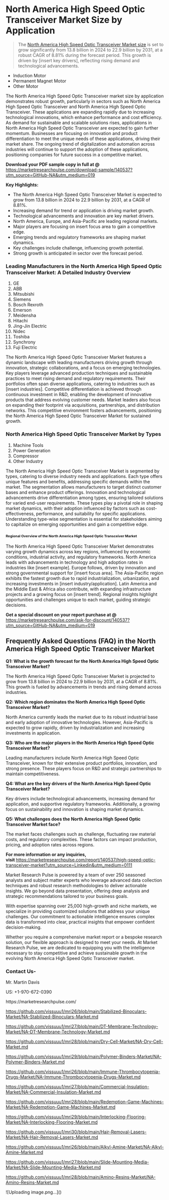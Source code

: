 <h1>North America High Speed Optic Transceiver Market&nbsp;Size by Application</h1><blockquote><p>The <a href="https://marketresearchpulse.com/download-sample/140537?utm_source=GitHub-NA&amp;utm_medium=019">North America High Speed Optic Transceiver Market size</a> is set to grow significantly from 13.8 billion in 2024 to 22.9 billion by 2031, at a robust CAGR of 8.81% during the forecast period. This growth is driven by [insert key drivers], reflecting rising demand and technological advancements.</p></blockquote><ul><li>Induction Motor <li> Permanent Magnet Motor <li> Other Motor</li></ul><p>The North America High Speed Optic Transceiver market size by application demonstrates robust growth, particularly in sectors such as North America High Speed Optic Transceiver and North America High Speed Optic Transceiver. These applications are expanding rapidly due to increasing technological innovations, which enhance performance and cost efficiency. As demand for sustainable and scalable solutions rises, applications in North America High Speed Optic Transceiver are expected to gain further momentum. Businesses are focusing on innovation and product differentiation to meet the unique needs of these applications, driving their market share. The ongoing trend of digitalization and automation across industries will continue to support the adoption of these applications, positioning companies for future success in a competitive market.</p><p><strong>Download your PDF sample copy in full at @ </strong><a href="https://marketresearchpulse.com/download-sample/140537?utm_source=GitHub-NA&amp;utm_medium=019">https://marketresearchpulse.com/download-sample/140537?utm_source=GitHub-NA&amp;utm_medium=019</a></p><p><strong>Key Highlights: </strong></p><ul><li>The North America High Speed Optic Transceiver Market is expected to grow from 13.8 billion in 2024 to 22.9 billion by 2031, at a CAGR of 8.81%.</li><li>Increasing demand for trend or application is driving market growth.</li><li>Technological advancements and innovation are key market drivers.</li><li>North America, Europe, and Asia-Pacific are leading regional markets.</li><li>Major players are focusing on insert focus area to gain a competitive edge.</li><li>Emerging trends and regulatory frameworks are shaping market dynamics.</li><li>Key challenges include challenge, influencing growth potential.</li><li>Strong growth is anticipated in sector over the forecast period.</li></ul><h3>Leading Manufacturers in the North America High Speed Optic Transceiver Market: A Detailed Industry Overview</h3><ol><li>GE</li><li>ABB</li><li>Mitsubishi</li><li>Siemens</li><li>Bosch Rexroth</li><li>Emerson</li><li>Meidensha</li><li>Hitachi</li><li>Jing-Jin Electric</li><li>Nidec</li><li>Toshiba</li><li>Synchrony</li><li>Fuji Electric</li></ol><div class="flex max-w-full flex-col flex-grow"><div class="min-h-8 text-message flex w-full flex-col items-end gap-2 whitespace-normal break-words [.text-message+&amp;]:mt-5" dir="auto" data-message-author-role="assistant" data-message-id="fd8432e4-4910-450d-b182-61b7bfb0a01f" data-message-model-slug="gpt-4o"><div class="flex w-full flex-col gap-1 empty:hidden first:pt-[3px]"><div class="markdown prose w-full break-words dark:prose-invert light"><p>The North America High Speed Optic Transceiver Market features a dynamic landscape with leading manufacturers driving growth through innovation, strategic collaborations, and a focus on emerging technologies. Key players leverage advanced production techniques and sustainable practices to meet rising demand and regulatory requirements. Their portfolios often span diverse applications, catering to industries such as [insert industries]. Competitive differentiation is achieved through continuous investment in R&amp;D, enabling the development of innovative products that address evolving customer needs. Market leaders also focus on expanding their footprint via acquisitions, partnerships, and distribution networks. This competitive environment fosters advancements, positioning the North America High Speed Optic Transceiver Market for sustained growth.</p></div></div></div></div><h3>North America High Speed Optic Transceiver Market by Types</h3><ol><li>Machine Tools <li> Power Generation <li> Compressor <li> Other Industry</li></ol><div class="flex max-w-full flex-col flex-grow"><div class="min-h-8 text-message flex w-full flex-col items-end gap-2 whitespace-normal break-words [.text-message+&amp;]:mt-5" dir="auto" data-message-author-role="assistant" data-message-id="084470be-0bb7-4664-bddf-5156b4f41249" data-message-model-slug="gpt-4o-mini"><div class="flex w-full flex-col gap-1 empty:hidden first:pt-[3px]"><div class="markdown prose w-full break-words dark:prose-invert light"><p>The North America High Speed Optic Transceiver Market is segmented by types, catering to diverse industry needs and applications. Each type offers unique features and benefits, addressing specific demands within the market. The segmentation allows manufacturers to target distinct customer bases and enhance product offerings. Innovation and technological advancements drive differentiation among types, ensuring tailored solutions for varied end-user requirements. These types play a pivotal role in shaping market dynamics, with their adoption influenced by factors such as cost-effectiveness, performance, and suitability for specific applications. Understanding type-wise segmentation is essential for stakeholders aiming to capitalize on emerging opportunities and gain a competitive edge.</p></div></div></div></div><h3><span style="font-size: 11px;">Regional Overview of the North America High Speed Optic Transceiver Market</span></h3><div class="flex max-w-full flex-col flex-grow"><div class="min-h-8 text-message flex w-full flex-col items-end gap-2 whitespace-normal break-words [.text-message+&amp;]:mt-5" dir="auto" data-message-author-role="assistant" data-message-id="e9038762-ce64-4e30-91c9-9bd413514231" data-message-model-slug="gpt-4o-mini"><div class="flex w-full flex-col gap-1 empty:hidden first:pt-[3px]"><div class="markdown prose w-full break-words dark:prose-invert light"><p>The North America High Speed Optic Transceiver Market demonstrates varying growth dynamics across key regions, influenced by economic conditions, industrial activity, and regulatory frameworks. North America leads with advancements in technology and high adoption rates in industries like [insert example]. Europe follows, driven by innovation and strong governmental support for [insert focus area]. The Asia-Pacific region exhibits the fastest growth due to rapid industrialization, urbanization, and increasing investments in [insert industry/application]. Latin America and the Middle East &amp; Africa also contribute, with expanding infrastructure projects and a growing focus on [insert trend]. Regional insights highlight opportunities and challenges unique to each market, guiding strategic decisions.</p></div></div></div></div><p><strong>Get a special discount on your report purchase at @ </strong><a href="https://marketresearchpulse.com/ask-for-discount/140537?utm_source=GitHub-NA&amp;utm_medium=019">https://marketresearchpulse.com/ask-for-discount/140537?utm_source=GitHub-NA&amp;utm_medium=019</a></p><h2>Frequently Asked Questions (FAQ) in the North America High Speed Optic Transceiver Market</h2><p><strong>Q1: What is the growth forecast for the North America High Speed Optic Transceiver Market?</strong></p><p>The North America High Speed Optic Transceiver Market is projected to grow from 13.8 billion in 2024 to 22.9 billion by 2031, at a CAGR of 8.81%. This growth is fueled by advancements in trends and rising demand across industries.</p><p><strong>Q2: Which region dominates the North America High Speed Optic Transceiver Market?</strong></p><p>North America currently leads the market due to its robust industrial base and early adoption of innovative technologies. However, Asia-Pacific is expected to grow rapidly, driven by industrialization and increasing investments in application.</p><p><strong>Q3: Who are the major players in the North America High Speed Optic Transceiver Market?</strong></p><p>Leading manufacturers include North America High Speed Optic Transceiver, known for their extensive product portfolios, innovation, and strong presence. These players focus on R&amp;D and strategic partnerships to maintain competitiveness.</p><p><strong>Q4: What are the key drivers of the North America High Speed Optic Transceiver Market?</strong></p><p>Key drivers include technological advancements, increasing demand for application, and supportive regulatory frameworks. Additionally, a growing focus on sustainability and innovation is shaping market dynamics.</p><p><strong>Q5: What challenges does the North America High Speed Optic Transceiver Market face?</strong></p><p>The market faces challenges such as challenge, fluctuating raw material costs, and regulatory complexities. These factors can impact production, pricing, and adoption rates across regions.</p><p><strong>For more information or any inquiries, visit&nbsp;</strong><a href="https://marketresearchpulse.com/report/140537/high-speed-optic-transceiver-market?utm_source=Linkedin&utm_medium=0111">https://marketresearchpulse.com/report/140537/high-speed-optic-transceiver-market?utm_source=Linkedin&utm_medium=0111</a></p><p>Market Research Pulse is powered by a team of over 250 seasoned analysts and subject matter experts who leverage advanced data collection techniques and robust research methodologies to deliver actionable insights. We go beyond data presentation, offering deep analysis and strategic recommendations tailored to your business goals.</p><p>With expertise spanning over 25,000 high-growth and niche markets, we specialize in providing customized solutions that address your unique challenges. Our commitment to actionable intelligence ensures complex data is transformed into clear, practical insights that empower confident decision-making.</p><p>Whether you require a comprehensive market report or a bespoke research solution, our flexible approach is designed to meet your needs. At Market Research Pulse, we are dedicated to equipping you with the intelligence necessary to stay competitive and achieve sustainable growth in the evolving North America High Speed Optic Transceiver market.</p><h3><strong>Contact Us-</strong></h3><p>Mr. Martin Davis</p><p>US: +1-970-672-0390</p><p>https://marketresearchpulse.com/</p><p><a href="https://github.com/vissuuu1/mri26/blob/main/Stabilized-Binoculars-Market/NA-Stabilized-Binoculars-Market.md">https://github.com/vissuuu1/mri26/blob/main/Stabilized-Binoculars-Market/NA-Stabilized-Binoculars-Market.md</a></p><p><a href="https://github.com/vissuuu1/mri27/blob/main/DT-Membrane-Technology-Market/NA-DT-Membrane-Technology-Market.md">https://github.com/vissuuu1/mri27/blob/main/DT-Membrane-Technology-Market/NA-DT-Membrane-Technology-Market.md</a></p><p><a href="https://github.com/vissuuu1/mri28/blob/main/Dry-Cell-Market/NA-Dry-Cell-Market.md">https://github.com/vissuuu1/mri28/blob/main/Dry-Cell-Market/NA-Dry-Cell-Market.md</a></p><p><a href="https://github.com/vissuuu1/mri29/blob/main/Polymer-Binders-Market/NA-Polymer-Binders-Market.md">https://github.com/vissuuu1/mri29/blob/main/Polymer-Binders-Market/NA-Polymer-Binders-Market.md</a></p><p><a href="https://github.com/vissuuu1/mri26/blob/main/Immune-Thrombocytopenia-Drugs-Market/NA-Immune-Thrombocytopenia-Drugs-Market.md">https://github.com/vissuuu1/mri26/blob/main/Immune-Thrombocytopenia-Drugs-Market/NA-Immune-Thrombocytopenia-Drugs-Market.md</a></p><p><a href="https://github.com/vissuuu1/mri27/blob/main/Commercial-Insulation-Market/NA-Commercial-Insulation-Market.md">https://github.com/vissuuu1/mri27/blob/main/Commercial-Insulation-Market/NA-Commercial-Insulation-Market.md</a></p><p><a href="https://github.com/vissuuu1/mri28/blob/main/Redemption-Game-Machines-Market/NA-Redemption-Game-Machines-Market.md">https://github.com/vissuuu1/mri28/blob/main/Redemption-Game-Machines-Market/NA-Redemption-Game-Machines-Market.md</a></p><p><a href="https://github.com/vissuuu1/mri29/blob/main/Interlocking-Flooring-Market/NA-Interlocking-Flooring-Market.md">https://github.com/vissuuu1/mri29/blob/main/Interlocking-Flooring-Market/NA-Interlocking-Flooring-Market.md</a></p><p><a href="https://github.com/vissuuu1/mri30/blob/main/Hair-Removal-Lasers-Market/NA-Hair-Removal-Lasers-Market.md">https://github.com/vissuuu1/mri30/blob/main/Hair-Removal-Lasers-Market/NA-Hair-Removal-Lasers-Market.md</a></p><p><a href="https://github.com/vissuuu1/mri26/blob/main/Alkyl-Amine-Market/NA-Alkyl-Amine-Market.md">https://github.com/vissuuu1/mri26/blob/main/Alkyl-Amine-Market/NA-Alkyl-Amine-Market.md</a></p><p><a href="https://github.com/vissuuu1/mri27/blob/main/Slide-Mounting-Media-Market/NA-Slide-Mounting-Media-Market.md">https://github.com/vissuuu1/mri27/blob/main/Slide-Mounting-Media-Market/NA-Slide-Mounting-Media-Market.md</a></p><p><a href="https://github.com/vissuuu1/mri28/blob/main/Amino-Resins-Market/NA-Amino-Resins-Market.md">https://github.com/vissuuu1/mri28/blob/main/Amino-Resins-Market/NA-Amino-Resins-Market.md</a></p>
![Uploading image.png…]()
